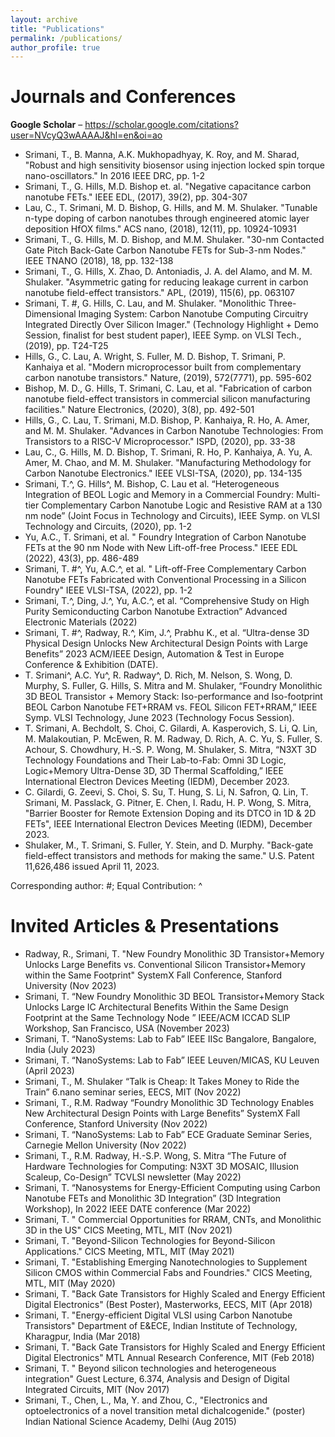 ```yaml
---
layout: archive
title: "Publications"
permalink: /publications/
author_profile: true
---
```


Journals and Conferences
======
<b>Google Scholar</b> – <a href="https://scholar.google.com/citations?user=NVcyQ3wAAAAJ&hl=en&oi=ao" style="color:#0645AD;">https://scholar.google.com/citations?user=NVcyQ3wAAAAJ&hl=en&oi=ao</a>
 

* Srimani, T., B. Manna, A.K. Mukhopadhyay, K. Roy, and M. Sharad, "Robust and high sensitivity biosensor using injection locked spin torque nano-oscillators." In 2016 IEEE DRC, pp. 1-2
* Srimani, T., G. Hills, M.D. Bishop et. al. "Negative capacitance carbon nanotube FETs." IEEE EDL, (2017), 39(2), pp. 304-307
* Lau, C., T. Srimani, M. D. Bishop, G. Hills, and M. M. Shulaker. "Tunable n-type doping of carbon nanotubes through engineered atomic layer deposition HfOX films." ACS nano, (2018), 12(11), pp. 10924-10931
* Srimani, T., G. Hills, M. D. Bishop, and M.M. Shulaker. "30-nm Contacted Gate Pitch Back-Gate Carbon Nanotube FETs for Sub-3-nm Nodes." IEEE TNANO (2018), 18, pp. 132-138
* Srimani, T., G. Hills, X. Zhao, D. Antoniadis, J. A. del Alamo, and M. M. Shulaker. "Asymmetric gating for reducing leakage current in carbon nanotube field-effect transistors." APL, (2019), 115(6), pp. 063107
* Srimani, T. #, G. Hills, C. Lau, and M. Shulaker. "Monolithic Three-Dimensional Imaging System: Carbon Nanotube Computing Circuitry Integrated Directly Over Silicon Imager." (Technology Highlight + Demo Session, finalist for best student paper), IEEE Symp. on VLSI Tech., (2019), pp. T24-T25
* Hills, G., C. Lau, A. Wright, S. Fuller, M. D. Bishop, T. Srimani, P. Kanhaiya et al. "Modern microprocessor built from complementary carbon nanotube transistors." Nature, (2019), 572(7771), pp. 595-602
* Bishop, M. D., G. Hills, T. Srimani, C. Lau, et al. "Fabrication of carbon nanotube field-effect transistors in commercial silicon manufacturing facilities." Nature Electronics, (2020), 3(8), pp. 492-501
* Hills, G., C. Lau, T. Srimani, M.D. Bishop, P. Kanhaiya, R. Ho, A. Amer, and M. M. Shulaker. "Advances in Carbon Nanotube Technologies: From Transistors to a RISC-V Microprocessor."  ISPD, (2020), pp. 33-38
* Lau, C., G. Hills, M. D. Bishop, T. Srimani, R. Ho, P. Kanhaiya, A. Yu, A. Amer, M. Chao, and M. M. Shulaker. "Manufacturing Methodology for Carbon Nanotube Electronics."  IEEE VLSI-TSA, (2020), pp. 134-135
* Srimani, T.^, G. Hills^, M. Bishop, C. Lau et al. “Heterogeneous Integration of BEOL Logic and Memory in a Commercial Foundry: Multi-tier Complementary Carbon Nanotube Logic and Resistive RAM at a 130 nm node” (Joint Focus in Technology and Circuits), IEEE Symp. on VLSI Technology and Circuits, (2020), pp. 1-2
* Yu, A.C., T. Srimani, et al. " Foundry Integration of Carbon Nanotube FETs at the 90 nm Node with New Lift-off-free Process." IEEE EDL (2022), 43(3), pp. 486-489
* Srimani, T. #^, Yu, A.C.^, et al. " Lift-off-Free Complementary Carbon Nanotube FETs Fabricated with Conventional Processing in a Silicon Foundry" IEEE VLSI-TSA, (2022), pp. 1-2
* Srimani, T.^, Ding, J.^, Yu, A.C.^, et al. “Comprehensive Study on High Purity Semiconducting Carbon Nanotube Extraction” Advanced Electronic Materials (2022)
* Srimani, T. #^, Radway, R.^, Kim, J.^, Prabhu K., et al. “Ultra-dense 3D Physical Design Unlocks New Architectural Design Points with Large Benefits” 2023 ACM/IEEE Design, Automation & Test in Europe Conference & Exhibition (DATE).
* T. Srimani^, A.C. Yu^, R. Radway^, D. Rich, M. Nelson, S. Wong, D. Murphy, S. Fuller, G. Hills, S. Mitra and M. Shulaker, “Foundry Monolithic 3D BEOL Transistor + Memory Stack: Iso-performance and Iso-footprint BEOL Carbon Nanotube FET+RRAM vs. FEOL Silicon FET+RRAM,” IEEE Symp. VLSI Technology, June 2023 (Technology Focus Session).
* T. Srimani, A. Bechdolt, S. Choi, C. Gilardi, A. Kasperovich, S. Li, Q. Lin, M. Malakoutian, P. McEwen, R. M. Radway, D. Rich, A. C. Yu, S. Fuller, S. Achour, S. Chowdhury, H.-S. P. Wong, M. Shulaker, S. Mitra, “N3XT 3D Technology Foundations and Their Lab-to-Fab: Omni 3D Logic, Logic+Memory Ultra-Dense 3D, 3D Thermal Scaffolding,” IEEE International Electron Devices Meeting (IEDM), December 2023.
* C. Gilardi, G. Zeevi, S. Choi, S. Su, T. Hung, S. Li, N. Safron, Q. Lin, T. Srimani, M. Passlack, G. Pitner, E. Chen, I. Radu, H. P. Wong, S. Mitra, "Barrier Booster for Remote Extension Doping and its DTCO in 1D & 2D FETs", IEEE International Electron Devices Meeting (IEDM), December 2023.
* Shulaker, M., T. Srimani, S. Fuller, Y. Stein, and D. Murphy. "Back-gate field-effect transistors and methods for making the same." U.S. Patent 11,626,486 issued April 11, 2023.

Corresponding author: #; Equal Contribution: ^
  
Invited Articles & Presentations
======
* Radway, R., Srimani, T. "New Foundry Monolithic 3D Transistor+Memory Unlocks Large Benefits vs. Conventional Silicon Transistor+Memory within the Same Footprint​" SystemX Fall Conference, Stanford University (Nov 2023)
* Srimani, T. “New Foundry Monolithic 3D BEOL Transistor+Memory Stack Unlocks Large IC Architectural Benefits Within the Same Design Footprint at the Same Technology Node ” IEEE/ACM ICCAD SLIP Workshop, San Francisco, USA (November 2023)
* Srimani, T. “NanoSystems: Lab to Fab” IEEE IISc Bangalore, Bangalore, India (July 2023)
* Srimani, T. “NanoSystems: Lab to Fab” IEEE Leuven/MICAS, KU Leuven (April 2023)
* Srimani, T., M. Shulaker “Talk is Cheap: It Takes Money to Ride the Train” 6.nano seminar series, EECS, MIT (Nov 2022)
* Srimani, T., R.M. Radway “Foundry Monolithic 3D Technology Enables New Architectural Design Points with Large Benefits” SystemX Fall Conference, Stanford University (Nov 2022)
* Srimani, T. “NanoSystems: Lab to Fab” ECE Graduate Seminar Series, Carnegie Mellon University (Nov 2022)
* Srimani, T., R.M. Radway, H.-S.P. Wong, S. Mitra “The Future of Hardware Technologies for Computing: N3XT 3D MOSAIC, Illusion Scaleup, Co-Design” TCVLSI newsletter (May 2022)
* Srimani, T. “Nanosystems for Energy-Efficient Computing using Carbon Nanotube FETs and Monolithic 3D Integration” (3D Integration Workshop), In 2022 IEEE DATE conference (Mar 2022)
* Srimani, T. " Commercial Opportunities for RRAM, CNTs, and Monolithic 3D in the US" CICS Meeting, MTL, MIT (Nov 2021)
* Srimani, T. "Beyond-Silicon Technologies for Beyond-Silicon Applications." CICS Meeting, MTL, MIT (May 2021)
* Srimani, T. "Establishing Emerging Nanotechnologies to Supplement Silicon CMOS within Commercial Fabs and Foundries." CICS Meeting, MTL, MIT (May 2020)
* Srimani, T. "Back Gate Transistors for Highly Scaled and Energy Efficient Digital Electronics" (Best Poster), Masterworks, EECS, MIT (Apr 2018)
* Srimani, T. "Energy-efficient Digital VLSI using Carbon Nanotube Transistors" Department of E&ECE, Indian Institute of Technology, Kharagpur, India (Mar 2018)
* Srimani, T. "Back Gate Transistors for Highly Scaled and Energy Efficient Digital Electronics" MTL Annual Research Conference, MIT (Feb 2018)
* Srimani, T. " Beyond silicon technologies and heterogeneous integration" Guest Lecture, 6.374, Analysis and Design of Digital Integrated Circuits, MIT (Nov 2017)
* Srimani, T., Chen, L., Ma, Y. and Zhou, C., "Electronics and optoelectronics of a novel transition metal dichalcogenide." (poster) Indian National Science Academy, Delhi (Aug 2015)
